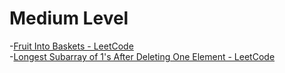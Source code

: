 # Medium Level
-[Fruit Into Baskets - LeetCode](https://leetcode.com/problems/fruit-into-baskets/)
<br>
-[Longest Subarray of 1's After Deleting One Element - LeetCode](https://leetcode.com/problems/longest-subarray-of-1s-after-deleting-one-element/description/)

